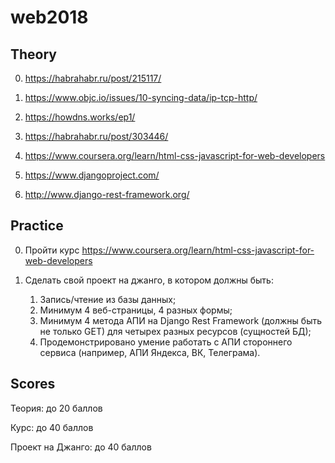 # web2018


## Theory

0. https://habrahabr.ru/post/215117/
1. https://www.objc.io/issues/10-syncing-data/ip-tcp-http/

2. https://howdns.works/ep1/
3. https://habrahabr.ru/post/303446/

6. https://www.coursera.org/learn/html-css-javascript-for-web-developers

4. https://www.djangoproject.com/
5. http://www.django-rest-framework.org/


## Practice

0. Пройти курс https://www.coursera.org/learn/html-css-javascript-for-web-developers
1. Сделать свой проект на джанго, в котором должны быть:
    
    1. Запись/чтение из базы данных;
    2. Минимум 4 веб-страницы, 4 разных формы;
    3. Минимум 4 метода АПИ на Django Rest Framework (должны быть не только GET) для четырех разных ресурсов (сущностей БД);
    4. Продемонстрировано умение работать с АПИ стороннего сервиса (например, АПИ Яндекса, ВК, Телеграма).
    
    
## Scores

Теория:  до 20 баллов

Курс: до 40 баллов

Проект на Джанго: до 40 баллов




